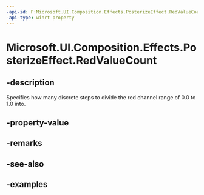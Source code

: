 ```yaml
---
-api-id: P:Microsoft.UI.Composition.Effects.PosterizeEffect.RedValueCount
-api-type: winrt property
---
```


<!-- Property syntax.
public int RedValueCount { get;  set; }
-->

# Microsoft.UI.Composition.Effects.PosterizeEffect.RedValueCount

## -description
Specifies how many discrete steps to divide the red channel range of 0.0 to 1.0 into.

## -property-value

## -remarks

## -see-also

## -examples

